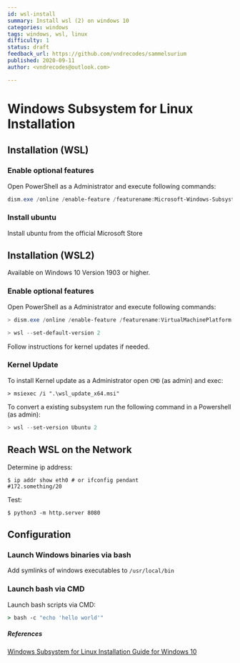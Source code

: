 ```yaml
---
id: wsl-install
summary: Install wsl (2) on windows 10
categories: windows
tags: windows, wsl, linux
difficulty: 1
status: draft
feedback_url: https://github.com/vndrecodes/sammelsurium
published: 2020-09-11
author: <vndrecodes@outlook.com>

---
```


# Windows Subsystem for Linux Installation

## Installation (WSL)

### Enable optional features

Open PowerShell as a Administrator and execute following commands:

```powershell
dism.exe /online /enable-feature /featurename:Microsoft-Windows-Subsystem-Linux /all /norestart
```

### Install ubuntu

Install ubuntu from the official Microsoft Store

## Installation (WSL2)
Available on Windows 10 Version 1903 or higher.

### Enable optional features

Open PowerShell as a Administrator and execute following commands:

```powershell
> dism.exe /online /enable-feature /featurename:VirtualMachinePlatform /all /norestart

> wsl --set-default-version 2
```

Follow instructions for kernel updates if needed.

### Kernel Update
To install Kernel update as a Administrator open `CMD` (as admin) and exec:
```shell
> msiexec /i ".\wsl_update_x64.msi"
```

To convert a existing subsystem run the following command in a Powershell (as admin):
```powershell
> wsl --set-version Ubuntu 2
```

## Reach WSL on the Network
Determine ip address:
```shell
$ ip addr show eth0 # or ifconfig pendant
#172.something/20
```

Test:
```shell
$ python3 -m http.server 8080
```

## Configuration
### Launch Windows binaries via bash
Add symlinks of windows executables to `/usr/local/bin`

### Launch bash via CMD
Launch bash scripts via CMD:
```cmd
> bash -c "echo 'hello world'"
```


##### References
[Windows Subsystem for Linux Installation Guide for Windows 10][1]

[1]: https://docs.microsoft.com/en-us/windows/wsl/install-win10
